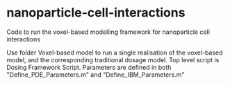 # nanoparticle-cell-interactions
Code to run the voxel-based modelling framework for nanoparticle cell interactions

Use folder Voxel-based model to run a single realisation of the voxel-based model, and
the corresponding traditional dosage model. Top level script is Dosing Framework Script. 
Parameters are defined in both "Define_PDE_Parameters.m" and "Define_IBM_Parameters.m"
